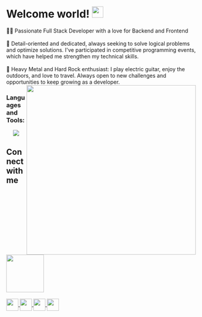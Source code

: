 # Welcome world! <img  src="https://emoji.slack-edge.com/T0172CCPGUW/party-blob/d7253707fa13e9ee.gif" width="30"/>

👨‍💻 Passionate Full Stack Developer with a love for Backend and Frontend<br><br> 🎯 Detail-oriented and dedicated, always seeking to solve logical problems and optimize solutions. I've participated in competitive programming events, which have helped me strengthen my technical skills.<br><br> 🎸 Heavy Metal and Hard Rock enthusiast: I play electric guitar, enjoy the outdoors, and love to travel. Always open to new challenges and opportunities to keep growing as a developer.
<img align="right" img src="https://i.giphy.com/media/v1.Y2lkPTc5MGI3NjExdHRhNnp2bGdza2Nyc280NmZzamg3c204ZzBtOTU1bmNwejY4ZHEwciZlcD12MV9pbnRlcm5hbF9naWZfYnlfaWQmY3Q9Zw/3d0PahT093UPe/giphy.gif" width="450px">
  
<h3 align="left">Languages and Tools:</h3>
<p align="center">
  <a href="https://skillicons.dev">
    <img src="https://skillicons.dev/icons?i=cs,cpp,py,css,html,js,git,github,linkedin,matlab,visualstudio,vscode,pr,ps,blender,mysql,dotnet,react&perline=6" />
  </a>
</p>
<h2> Connect with me 
    <img src='https://raw.githubusercontent.com/ShahriarShafin/ShahriarShafin/main/Assets/handshake.gif' width="100px">
</h2>

<a href='https://www.linkedin.com/in/lorenzo-vargas-sala-42b609326'>
    <img width='32px' align='center' src="https://skillicons.dev/icons?i=linkedin"/>
</a>

<a href='https://www.instagram.com/loroxazquatch/'>
    <img width='32px' align='center' src="https://skillicons.dev/icons?i=instagram"/>
</a>

<a href='https://lorox10.xazquatech.com/'>
    <img width='32px' align='center' src="https://raw.githubusercontent.com/rahulbanerjee26/githubAboutMeGenerator/main/icons/portfolio.png"/>
</a>

<a href='mailto:loroxazquach10@gmail.com'>
    <img width='32px' align='center' src="https://skillicons.dev/icons?i=gmail"/>
</a>





